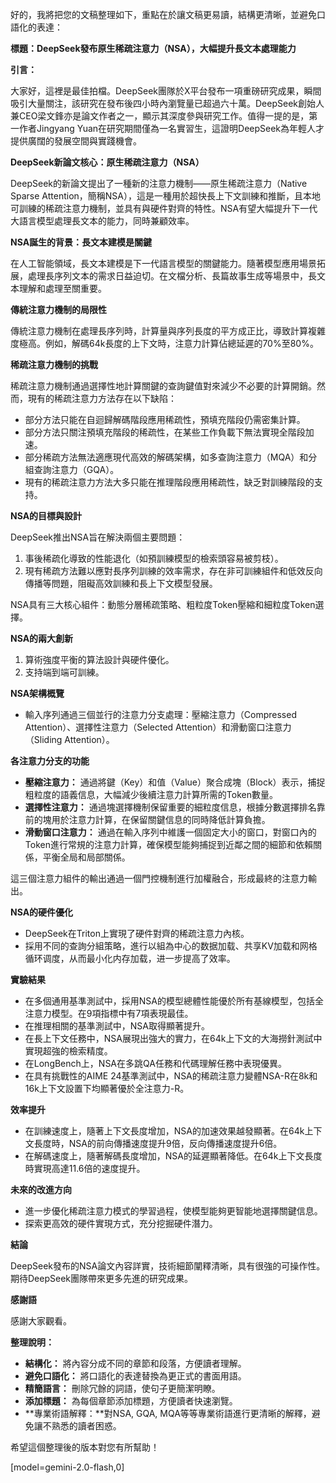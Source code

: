 好的，我將把您的文稿整理如下，重點在於讓文稿更易讀，結構更清晰，並避免口語化的表達：

**標題：DeepSeek發布原生稀疏注意力（NSA），大幅提升長文本處理能力**

**引言：**

大家好，這裡是最佳拍檔。DeepSeek團隊於X平台發布一項重磅研究成果，瞬間吸引大量關注，該研究在發布後四小時內瀏覽量已超過六十萬。DeepSeek創始人兼CEO梁文鋒亦是論文作者之一，顯示其深度參與研究工作。值得一提的是，第一作者Jingyang Yuan在研究期間僅為一名實習生，這證明DeepSeek為年輕人才提供廣闊的發展空間與實踐機會。

**DeepSeek新論文核心：原生稀疏注意力（NSA）**

DeepSeek的新論文提出了一種新的注意力機制——原生稀疏注意力（Native Sparse Attention，簡稱NSA），這是一種用於超快長上下文訓練和推斷，且本地可訓練的稀疏注意力機制，並具有與硬件對齊的特性。NSA有望大幅提升下一代大語言模型處理長文本的能力，同時兼顧效率。

**NSA誕生的背景：長文本建模是關鍵**

在人工智能領域，長文本建模是下一代語言模型的關鍵能力。隨著模型應用場景拓展，處理長序列文本的需求日益迫切。在文檔分析、長篇故事生成等場景中，長文本理解和處理至關重要。

**傳統注意力機制的局限性**

傳統注意力機制在處理長序列時，計算量與序列長度的平方成正比，導致計算複雜度極高。例如，解碼64k長度的上下文時，注意力計算佔總延遲的70%至80%。

**稀疏注意力機制的挑戰**

稀疏注意力機制通過選擇性地計算關鍵的查詢鍵值對來減少不必要的計算開銷。然而，現有的稀疏注意力方法存在以下缺陷：

*   部分方法只能在自迴歸解碼階段應用稀疏性，預填充階段仍需密集計算。
*   部分方法只關注預填充階段的稀疏性，在某些工作負載下無法實現全階段加速。
*   部分稀疏方法無法適應現代高效的解碼架構，如多查詢注意力（MQA）和分組查詢注意力（GQA）。
*   現有的稀疏注意力方法大多只能在推理階段應用稀疏性，缺乏對訓練階段的支持。

**NSA的目標與設計**

DeepSeek推出NSA旨在解決兩個主要問題：

1.  事後稀疏化導致的性能退化（如預訓練模型的檢索頭容易被剪枝）。
2.  現有稀疏方法難以應對長序列訓練的效率需求，存在非可訓練組件和低效反向傳播等問題，阻礙高效訓練和長上下文模型發展。

NSA具有三大核心組件：動態分層稀疏策略、粗粒度Token壓縮和細粒度Token選擇。

**NSA的兩大創新**

1.  算術強度平衡的算法設計與硬件優化。
2.  支持端到端可訓練。

**NSA架構概覽**

*   輸入序列通過三個並行的注意力分支處理：壓縮注意力（Compressed Attention）、選擇性注意力（Selected Attention）和滑動窗口注意力（Sliding Attention）。

**各注意力分支的功能**

*   **壓縮注意力：** 通過將鍵（Key）和值（Value）聚合成塊（Block）表示，捕捉粗粒度的語義信息，大幅減少後續注意力計算所需的Token數量。
*   **選擇性注意力：** 通過塊選擇機制保留重要的細粒度信息，根據分數選擇排名靠前的塊用於注意力計算，在保留關鍵信息的同時降低計算負擔。
*   **滑動窗口注意力：** 通過在輸入序列中維護一個固定大小的窗口，對窗口內的Token進行常規的注意力計算，確保模型能夠捕捉到近鄰之間的細節和依賴關係，平衡全局和局部關係。

這三個注意力組件的輸出通過一個門控機制進行加權融合，形成最終的注意力輸出。

**NSA的硬件優化**

*   DeepSeek在Triton上實現了硬件對齊的稀疏注意力內核。
*   採用不同的查詢分組策略，進行以組為中心的数据加载、共享KV加载和网格循环调度，从而最小化内存加载，进一步提高了效率。

**實驗結果**

*   在多個通用基準測試中，採用NSA的模型總體性能優於所有基線模型，包括全注意力模型。在9項指標中有7項表現最佳。
*   在推理相關的基準測試中，NSA取得顯著提升。
*   在長上下文任務中，NSA展現出強大的實力，在64k上下文的大海撈針測試中實現超強的檢索精度。
*   在LongBench上，NSA在多跳QA任務和代碼理解任務中表現優異。
*   在具有挑戰性的AIME 24基準測試中，NSA的稀疏注意力變體NSA-R在8k和16k上下文設置下均顯著優於全注意力-R。

**效率提升**

*   在訓練速度上，隨著上下文長度增加，NSA的加速效果越發顯著。在64k上下文長度時，NSA的前向傳播速度提升9倍，反向傳播速度提升6倍。
*   在解碼速度上，隨著解碼長度增加，NSA的延遲顯著降低。在64k上下文長度時實現高達11.6倍的速度提升。

**未來的改進方向**

*   進一步優化稀疏注意力模式的學習過程，使模型能夠更智能地選擇關鍵信息。
*   探索更高效的硬件實現方式，充分挖掘硬件潛力。

**結論**

DeepSeek發布的NSA論文內容詳實，技術細節闡釋清晰，具有很強的可操作性。期待DeepSeek團隊帶來更多先進的研究成果。

**感謝語**

感謝大家觀看。

**整理說明：**

*   **結構化：** 將內容分成不同的章節和段落，方便讀者理解。
*   **避免口語化：** 將口語化的表達替換為更正式的書面用語。
*   **精簡語言：** 刪除冗餘的詞語，使句子更簡潔明瞭。
*   **添加標題：** 為每個章節添加標題，方便讀者快速瀏覽。
*   **專業術語解釋：**對NSA, GQA, MQA等等專業術語進行更清晰的解釋，避免讓不熟悉的讀者困惑。

希望這個整理後的版本對您有所幫助！

[model=gemini-2.0-flash,0]
